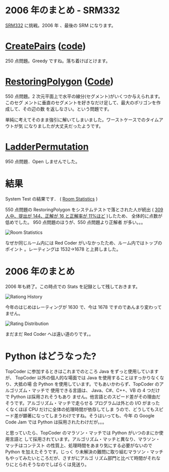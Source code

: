 # 2006 年のまとめ - SRM332

<!--
date: 2006-12-30
-->

[SRM332](http://www.topcoder.com/stat?c=round_overview&rd=10012) に挑戦。2006 年
、最後の SRM になります。

# [CreatePairs](http://www.topcoder.com/stat?c=problem_statement&pm=7309&rd=10012) ([code](http://www.topcoder.com/stat?c=problem_solution&rm=263121&rd=10012&pm=7309&cr=15632820))

250 点問題。Greedy ですね。落ち着けばとけます。

# [RestoringPolygon](http://www.topcoder.com/stat?c=problem_statement&pm=6402&rd=10012) ([Code](http://www.topcoder.com/stat?c=problem_solution&rm=263121&rd=10012&pm=6402&cr=15632820))

550 点問題。2 次元平面上で水平の線分(セグメント)がいくつか与えられます。このセグ
メントに垂直のセグメントを好きなだけ足して、最大のポリゴンを作成して、その辺の数
を返しなさい。という問題です。

単純に考えてそのまま強引に解いてしまいました。ワーストケースでのタイムアウトが気
になりましたが大丈夫だったようです。

# [LadderPermutation](http://www.topcoder.com/stat?c=problem_statement&pm=6175&rd=10012)

950 点問題．Open しませんでした。

# 結果

System Test の結果です． (
[Room Statistics](http://www.topcoder.com/stat?c=coder_room_stats&cr=15632820&rd=10012&rm=263121)
)

550 点問題の RestoringPolygon をシステムテストで落とされた人が続出 (
[309 人中、提出が 144、正解が 16 と正解率が 11%ほど](http://www.topcoder.com/tc?module=ProblemDetail&rd=10012&pm=6402)
)したため、 全体的に点数が低めでした。 950 点問題のほうが、550 点問題より正解者
が多い。。。

![Room Statistics](http://farm1.static.flickr.com/149/338406108_a8c377433c_o.png)

なぜか同じルーム内には Red Coder がいなかったため、ルーム内ではトップのポイント
。レーティングは 1532-&gt;1678 と上昇しました。

# 2006 年のまとめ

2006 年も終了。この時点での Stats を記録として残しておきます。

![Rationg History](http://farm1.static.flickr.com/156/338419927_1cb351d94a_o.png)

今年のはじめはレーティングが 1630 で、今は 1678 ですのであんまり変わってません。

![Rating Distribution](http://farm1.static.flickr.com/127/338428423_92a7a00025_o.png)

まだまだ Red Coder へは遠い道のりです。。

# Python はどうなった?

TopCoder に参加するときはこれまでのところ Java をずっと使用していますが、
TopCoder 以外の個人的な場面では Java を使用することはすっかりなくなり、大抵の場
合 Python を使用しています。でもあいかわらず、TopCoder のアルゴリズム・マッチで
使用できる言語は、 Java、C\#、C++、VB の 4 つだけで Python は採用されそうもあり
ません。他言語とのスピード差がその理由だそうです。アルゴリズム・マッチで走らせる
プログラムは外との I/O がまったくなくほぼ CPU だけに全体の処理時間が依存してしま
うので、どうしてもスピード差が顕著になってしまうわけですね。そうはいっても、今年
の Google Code Jam では Python は採用されたわけだが。。。

と思っていたら、TopCoder のマラソン・マッチでは Python がいつのまにか使用言語と
して採用されています。アルゴリズム・マッチと異なり、マラソン・マッチはコンテスト
の性質上、処理時間をあまり気にする必要がないので Python を加えたそうです。じっく
り未解決の難問に取り組むマラソン・マッチもやってみたいところだが、さすがにアルゴ
リズム部門と比べて時間がそれなりにとられそうなのでしばらくは見送り。

